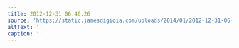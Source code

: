 ```yaml
---
title: 2012-12-31 06.46.26
source: 'https://static.jamesdigioia.com/uploads/2014/01/2012-12-31-06-46-26-scaled.jpg'
altText: ''
caption: ''
---
```


